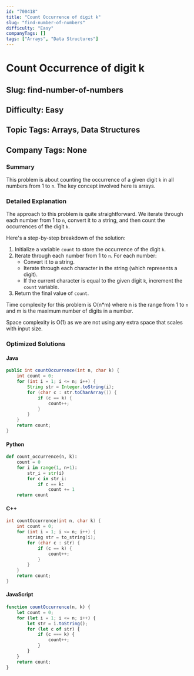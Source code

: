 ```yaml
---
id: "700418"
title: "Count Occurrence of digit k"
slug: "find-number-of-numbers"
difficulty: "Easy"
companyTags: []
tags: ["Arrays", "Data Structures"]
---
```


# Count Occurrence of digit k

## Slug: find-number-of-numbers

## Difficulty: Easy

## Topic Tags: Arrays, Data Structures

## Company Tags: None

### Summary
This problem is about counting the occurrence of a given digit `k` in all numbers from 1 to `n`. The key concept involved here is arrays.

### Detailed Explanation
The approach to this problem is quite straightforward. We iterate through each number from 1 to `n`, convert it to a string, and then count the occurrences of the digit `k`.

Here's a step-by-step breakdown of the solution:

1. Initialize a variable `count` to store the occurrence of the digit `k`.
2. Iterate through each number from 1 to `n`. For each number:
    - Convert it to a string.
    - Iterate through each character in the string (which represents a digit).
    - If the current character is equal to the given digit `k`, increment the `count` variable.
3. Return the final value of `count`.

Time complexity for this problem is O(n*m) where n is the range from 1 to `n` and m is the maximum number of digits in a number.

Space complexity is O(1) as we are not using any extra space that scales with input size.

### Optimized Solutions

#### Java
```java
public int countOccurrence(int n, char k) {
    int count = 0;
    for (int i = 1; i <= n; i++) {
        String str = Integer.toString(i);
        for (char c : str.toCharArray()) {
            if (c == k) {
                count++;
            }
        }
    }
    return count;
}
```

#### Python
```python
def count_occurrence(n, k):
    count = 0
    for i in range(1, n+1):
        str_i = str(i)
        for c in str_i:
            if c == k:
                count += 1
    return count
```

#### C++
```cpp
int countOccurrence(int n, char k) {
    int count = 0;
    for (int i = 1; i <= n; i++) {
        string str = to_string(i);
        for (char c : str) {
            if (c == k) {
                count++;
            }
        }
    }
    return count;
}
```

#### JavaScript
```javascript
function countOccurrence(n, k) {
    let count = 0;
    for (let i = 1; i <= n; i++) {
        let str = i.toString();
        for (let c of str) {
            if (c === k) {
                count++;
            }
        }
    }
    return count;
}
```